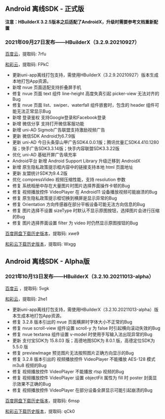 ## Android 离线SDK - 正式版

**注意：HBuilderX 3.2.5版本之后适配了AndroidX，升级时需要参考文档重新配置**

### 2021年09月27日发布——HBuilderX（3.2.9.20210927）
[百度云](https://pan.baidu.com/s/14SZ-CjlbaNtGHk3CpamgXQ)，提取码: 7rfu

[和彩云](https://caiyun.139.com/m/i?115ConiDN7yT8)，提取码: FPkC

+ 更新uni-app离线打包支持，需使用HBuilderX（3.2.9.20210927）版本生成本地打包App资源。
+ 新增 nvue 页面适配支持折叠屏手机
+ 修复 nvue 页面 text 组件 line-height 高度失真引起 picker-view 无法对齐的Bug
+ 修复 nvue 页面 list、swiper、waterfall 组件嵌套时，包含的 header 组件可能无法正常显示Bug
+ 新增 登录鉴权 支持Google登录和Facebook登录
+ 新增 微信分享 支持打开微信客服功能
+ 新增 uni-AD Sigmob广告联盟支持激励视频广告
+ 更新 微信SDK Android为6.7.9版
+ 更新 uni-AD 今日头条穿山甲广告SDK4.0.0.1版；腾讯优量汇SDK4.410.1280版；快手广告SDK3.3.14版；快手内容联盟SDK3.3.22版
+ 优化 uni-AD 基础开屏广告填充率
+ Android平台 新增 Android Support Library 升级迁移到 AndroidX
+ 新增 原生隐私政策提示框内容中的链接支持本地 html 页面地址
+ 更新 友盟统计SDK为9.4.2版
+ 优化 compressVideo 视频压缩性能，支持 resolution 参数
+ 修复 系统相册中存在大量图片时图片选择界面操作卡顿的Bug
+ 修复 视频播放控件 VideoPlayer 在 Android11 设备播放视频可能崩溃的Bug
+ 修复 原生隐私政策提示框切换到横屏是显示异常的Bug
+ 修复 Orientation 方向传感器在部分平板设备可能无法方向信息的Bug
+ 修复 图片选择不设置 sizeType 时默认不显示原图按钮，选择图片会进行压缩的Bug
+ 修复 图片选择界面设置 filter 为 video 时仍然显示原图按钮的Bug


[百度网盘下载历史版本](https://pan.baidu.com/s/1qxxUqh9ifF7mfJ4T46NB4Q)，提取码: xwe9

[和彩云下载历史版本](https://caiyun.139.com/m/i?115CoThrJoOy4)，提取码: Wxgg



## Android 离线SDK - Alpha版

### 2021年10月13日发布——HBuilderX（3.2.10.20211013-alpha）
[百度云](https://pan.baidu.com/s/1NLBTW94Im_zg5R38Wiijdg) ，提取码: 5vgk

[和彩云](https://caiyun.139.com/m/i?115CnVmSll4KU)，提取码: 2he1

+ 更新uni-app离线打包支持，需使用HBuilderX（3.2.10.20211013-alpha）版本生成本地打包App资源。
+ 修复 3.2.8 版本引出的 nvue 页面横屏时字体大小不正常的Bug
+ 修复 nvue scroll-view 组件设置 scroll-y 为 false 时引起横向滚动失效的Bug
+ 修复 nvue textarea 组件设置 v-model 时使用手写输入法出现异常的Bug
+ 更新 支付宝SDK为 15.8.03 版；高德地图SDK为 8.0.1 版，高德定位SDK为 5.5.0 版
+ 修复 previewImage 预览图片无法按照图片正确方向显示的Bug
+ 修复 3.2.8 版本引出的 视频播放控件 VideoPlayer 不能播放 AES-128 模式 m3u8 视频的Bug
+ 修复 视频播放控件 VideoPlayer 不能播放 rtsp 视频的Bug
+ 修复 视频播放控件 VideoPlayer 设置 objectFit 属性为 fill 时 poster 封面显示效果不正确的Bug
+ 修复 视频播放控件 VideoPlayer 在部分设备全屏显示可能引起崩溃的Bug

[百度网盘下载历史版本](https://pan.baidu.com/s/10fne34bwxWGtDJTd4PhroA)，提取码: 6msp

[和彩云下载历史版本](https://caiyun.139.com/m/i?115CnVmQQQRee)，提取码: qCk0
